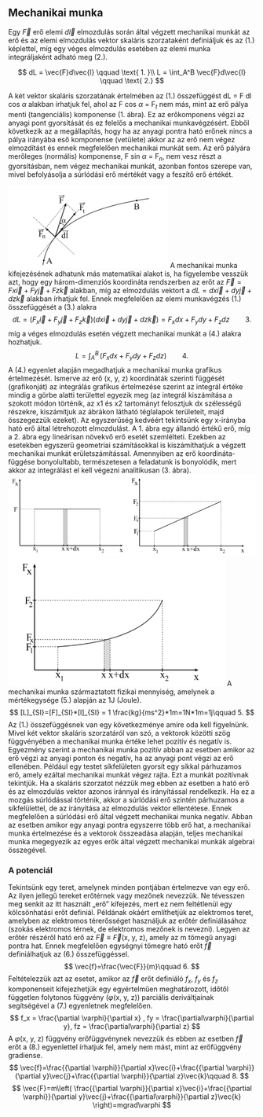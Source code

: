 ## Mechanikai munka

Egy $\vec{F}$ erő elemi $d\vec{l}$ elmozdulás során által végzett mechanikai munkát az erő és az elemi elmozdulás vektor skaláris szorzataként definiáljuk és az (1.) képlettel, míg egy véges elmozdulás esetében az elemi munka integráljaként adható meg (2.).

$$ dL = \vec{F}d\vec{l} \qquad \text{ 1. }\\
L = \int_A^B \vec{F}d\vec{l} \qquad \text{ 2.}
$$

A két vektor skaláris szorzatának értelmében az (1.) összefüggést dL = F dl cos $\alpha$ alakban írhatjuk fel, ahol az F cos $\alpha$ = F$_t$ nem más, mint az erő pálya menti (tangenciális) komponense (1. ábra). Ez az erőkomponens végzi az anyagi pont gyorsítását és ez felelős a mechanikai munkavégzésért. Ebből következik az a megállapítás, hogy ha az anyagi pontra ható erőnek nincs a pálya irányába eső komponense (vetülete) akkor az az erő nem végez elmozdítást és ennek megfelelően mechanikai munkát sem. Az erő pályára merőleges (normális) komponense, F sin $\alpha$ = F$_n$, nem vesz részt a gyorsításban, nem végez mechanikai munkát, azonban fontos szerepe van, mivel befolyásolja a súrlódási erő mértékét vagy a feszítő erő értékét.

![Energia1.png](Energia/Screenshot_from_2023-12-13_20-13-48.png)
A mechanikai munka kifejezésének adhatunk más matematikai alakot is, ha figyelembe vesszük azt, hogy egy három-dimenziós koordináta rendszerben az erőt az $\vec{F} = Fx\vec{i} + Fy\vec{j} + Fz\vec{k}$ alakban, míg az elmozdulás vektort a $dL =dx\vec{i} + dy\vec{j} + dz\vec{k}$ alakban írhatjuk fel. Ennek megfelelően az elemi munkavégzés (1.) összefüggését a (3.) alakra
$$
dL = (F_{x}\vec{i}+F_{y}\vec{j}+F_{z}\vec{k})(dx\vec{i}+dy\vec{j}+dz\vec{k})=F_{x}dx+F_{y}dy+F_{z}dz \qquad 3.
$$
míg a véges elmozdulás esetén végzett mechanikai munkát a (4.) alakra hozhatjuk. 
$$
L=\int_{A}^B \, (F_{x}dx+F_{y}dy+F_{z}dz) \qquad 4. 
$$
A (4.) egyenlet alapján megadhatjuk a mechanikai munka grafikus értelmezését. Ismerve az erő (x, y, z) koordináták szerinti függését (grafikonját) az integrálás grafikus értelmezése szerint az integrál értéke mindig a görbe alatti területtel egyezik meg (az integrál kiszámítása a szokott módon történik, az x1 és x2 tartományt felosztjuk dx szélességű részekre, kiszámítjuk az ábrákon látható téglalapok területeit, majd összegezzük ezeket). Az egyszerűség kedvéért tekintsünk egy x-irányba ható erő által létrehozott elmozdulást. A 1. ábra egy állandó értékű erő, míg a 2. ábra egy lineárisan növekvő erő esetét szemlélteti. Ezekben az esetekben egyszerű geometriai számításokkal is kiszámíthatjuk a végzett mechanikai munkát erületszámítással.
Amennyiben az erő koordináta-függése bonyolultabb, természetesen a feladatunk is bonyolódik, mert akkor az integrálást el kell végezni analitikusan (3. ábra).
![Első két ábra](Energia/elsoketabra.png)
![Harmadik ábra](Energia/harmadikabra.png)
A mechanikai munka származtatott fizikai mennyiség, amelynek a mértékegysége (5.) alapján az 1J (Joule).
$$
[L]_{SI}=[F]_{SI}*[l]_{SI} = 1 \frac{kg}{ms^2}*1m=1N*1m=1j\qquad 5.
$$
Az (1.) összefüggésnek van egy következménye amire oda kell figyelnünk. Mivel két vektor skaláris szorzatáról van szó, a vektorok közötti szög függvényében a mechanikai munka értéke lehet pozitív és negatív is. Egyezmény szerint a mechanikai munka pozitív abban az esetben amikor az erő végzi az anyagi ponton és negatív, ha az anyagi pont végzi az erő ellenében. Például egy testet síkfelületen gyorsít egy síkkal párhuzamos erő, amely ezáltal mechanikai munkát végez rajta. Ezt a munkát pozitívnak tekintjük. Ha a skaláris szorzatot nézzük meg ebben az esetben a ható erő és az elmozdulás vektor azonos iránnyal és irányítással rendelkezik. Ha ez a mozgás súrlódással történik, akkor a súrlódási erő szintén párhuzamos a síkfelülettel, de az irányítása az elmozdulás vektor ellentétese. Ennek megfelelően a súrlódási erő által végzett mechanikai munka negatív. Abban az esetben amikor egy anyagi pontra egyszerre több erő hat, a mechanikai munka értelmezése és a vektorok összeadása alapján, teljes mechanikai munka megegyezik az egyes erők által végzett mechanikai munkák algebrai összegével.

### A potenciál

Tekintsünk egy teret, amelynek minden pontjában értelmezve van egy erő. Az ilyen jellegű tereket erőtérnek vagy mezőnek nevezzük. Ne tévesszen meg senkit az itt használt „erő” kifejezés, mert ez nem feltétlenül egy kölcsönhatási erőt definiál. Példának okáért említhetjük az elektromos teret, amelyben az elektromos térerősséget használjuk az erőtér definiálásához (szokás elektromos térnek, de elektromos mezőnek is nevezni). Legyen az erőtér részéről ható erő az $\vec{F}\equiv \vec{F}$(x, y, z), amely az m tömegű anyagi pontra hat. Ennek megfelelően egységnyi tömegre ható erőt $\vec{f}$ definiálhatjuk az (6.) összefüggéssel.
$$
\vec{f}=\frac{\vec{F}}{m}\qquad 6.
$$
Feltételezzük azt az esetet, amikor az $\vec{f}$ erőt definiáló $f_x$, $f_y$ és $f_z$ komponenseit
kifejezhetjük egy egyértelműen meghatározott, időtől független folytonos függvény ($\varphi$(x, y, z)) parciális deriváltjainak segítségével a (7.) egyenletnek megfelelően.
$$
f_x = \frac{\partial \varphi}{\partial x} , fy = \frac{\partial\varphi}{\partial y}, fz = \frac{\partial\varphi}{\partial z}
$$
A $\varphi$(x, y, z) függvény erőfüggvénynek nevezzük és ebben az esetben $\vec{f}$ erőt a (8.) egyenlettel írhatjuk fel, amely nem mást, mint az erőfüggvény gradiense.
$$
\vec{f}=\frac{{\partial \varphi}}{\partial x}\vec{i}+\frac{{\partial \varphi}}{\partial y}\vec{j}+\frac{{\partial \varphi}}{\partial z}\vec{k}\qquad 8.
$$
$$
\vec{F}=m\left( \frac{{\partial \varphi}}{\partial x}\vec{i}+\frac{{\partial \varphi}}{\partial y}\vec{j}+\frac{{\partial\varphi}}{\partial z}\vec{k} \right)=mgrad\varphi
$$
